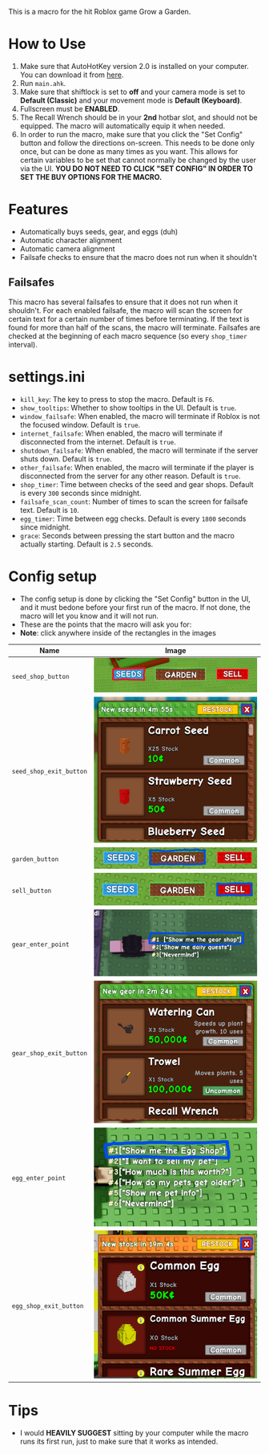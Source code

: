 This is a macro for the hit Roblox game Grow a Garden.
# How to Use
1. Make sure that AutoHotKey version 2.0 is installed on your computer. You can download it from [here](https://www.autohotkey.com/).
2. Run `main.ahk`.
3. Make sure that shiftlock is set to **off** and your camera mode is set to **Default (Classic)** and your movement mode is **Default (Keyboard)**.
4. Fullscreen must be **ENABLED**.
5. The Recall Wrench should be in your **2nd** hotbar slot, and should not be equipped. The macro will automatically equip it when needed.
6. In order to run the macro, make sure that you click the "Set Config" button and follow the directions on-screen. This needs to be done only once, but can be done as many times as you want. This allows for certain variables to be set that cannot normally be changed by the user via the UI. **YOU DO NOT NEED TO CLICK "SET CONFIG" IN ORDER TO SET THE BUY OPTIONS FOR THE MACRO.**
# Features
* Automatically buys seeds, gear, and eggs (duh)
* Automatic character alignment
* Automatic camera alignment
* Failsafe checks to ensure that the macro does not run when it shouldn't
## Failsafes
This macro has several failsafes to ensure that it does not run when it shouldn't. For each enabled failsafe, the macro will scan the screen for certain text for a certain number of times before terminating. If the text is found for more than half of the scans, the macro will terminate. Failsafes are checked at the beginning of each macro sequence (so every `shop_timer` interval).
# settings.ini
* `kill_key`: The key to press to stop the macro. Default is `F6`.
* `show_tooltips`: Whether to show tooltips in the UI. Default is `true`.
* `window_failsafe`: When enabled, the macro will terminate if Roblox is not the focused window. Default is `true`.
* `internet_failsafe`: When enabled, the macro will terminate if disconnected from the internet. Default is `true`.
* `shutdown_failsafe`: When enabled, the macro will terminate if the server shuts down. Default is `true`.
* `other_failsafe`: When enabled, the macro will terminate if the player is disconnected from the server for any other reason. Default is `true`.
* `shop_timer`: Time between checks of the seed and gear shops. Default is every `300` seconds since midnight.
* `failsafe_scan_count`: Number of times to scan the screen for failsafe text. Default is `10`.
* `egg_timer`: Time between egg checks. Default is every `1800` seconds since midnight.
* `grace`: Seconds between pressing the start button and the macro actually starting. Default is `2.5` seconds.
# Config setup
* The config setup is done by clicking the "Set Config" button in the UI, and it must bedone before your first run of the macro. If not done, the macro will let you know and it will not run.
* These are the points that the macro will ask you for:
* **Note**: click anywhere inside of the rectangles in the images

| Name                    | Image                                                                              |
|-------------------------|------------------------------------------------------------------------------------|
| `seed_shop_button`      | ![seed_shop_button](./imgs/seed_shop_button.png "Seed Shop Button")                |
| `seed_shop_exit_button` | ![seed_shop_exit_button](./imgs/seed_shop_exit_button.png "Seed Shop Exit Button") |
| `garden_button`         | ![garden_button](./imgs/garden_button.png "Garden Button")                         |
| `sell_button`           | ![sell_button](./imgs/sell_button.png "Sell Button")                               |
| `gear_enter_point`      | ![gear_enter_point](./imgs/gear_enter_point.png "Gear Enter Point")                |
| `gear_shop_exit_button` | ![gear_shop_exit_button](./imgs/gear_shop_exit_button.png "Gear Shop Exit Button") |
| `egg_enter_point`       | ![egg_enter_point](./imgs/egg_enter_point.png "Egg Shop Enter Point")             |
| `egg_shop_exit_button`  | ![egg_shop_exit_button](./imgs/egg_shop_exit_button.png "Egg Shop Exit Button")    |

# Tips
* I would **HEAVILY SUGGEST** sitting by your computer while the macro runs its first run, just to make sure that it works as intended.
